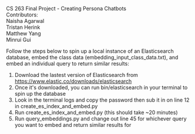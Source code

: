 CS 263 Final Project - Creating Persona Chatbots  
Contributors:  
Naisha Agarwal  
Tristan Herink  
Matthew Yang  
Minrui Gui  

Follow the steps below to spin up a local instance of an Elasticsearch database, embed the class data (embedding_input_class_data.txt), and embed an individual query to return similar results:  

1. Download the lastest version of Elasticsearch from https://www.elastic.co/downloads/elasticsearch  
2. Once it's downloaded, you can run bin/elasticsearch in your terminal to spin up the database  
3. Look in the terminal logs and copy the password then sub it in on line 12 in create_es_index_and_embed.py  
4. Run create_es_index_and_embed.py (this should take ~20 minutes)  
5. Run query_embeddings.py and change out line 45 for whichever query you want to embed and return similar results for
